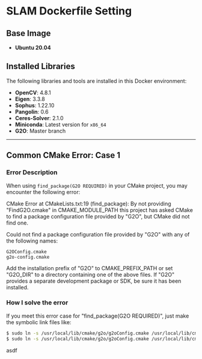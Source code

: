 # SLAM Dockerfile Setting

## Base Image
- **Ubuntu 20.04**

## Installed Libraries
The following libraries and tools are installed in this Docker environment:

- **OpenCV**: 4.8.1
- **Eigen**: 3.3.8
- **Sophus**: 1.22.10
- **Pangolin**: 0.6
- **Ceres-Solver**: 2.1.0
- **Miniconda**: Latest version for `x86_64`
- **G2O**: Master branch

---

## Common CMake Error: Case 1

### Error Description
When using `find_package(G2O REQUIRED)` in your CMake project, you may encounter the following error:

CMake Error at CMakeLists.txt:19 (find_package):
  By not providing "FindG2O.cmake" in CMAKE_MODULE_PATH this project has
  asked CMake to find a package configuration file provided by "G2O", but
  CMake did not find one.

  Could not find a package configuration file provided by "G2O" with any of
  the following names:

    G2OConfig.cmake
    g2o-config.cmake

  Add the installation prefix of "G2O" to CMAKE_PREFIX_PATH or set "G2O_DIR"
  to a directory containing one of the above files.  If "G2O" provides a
  separate development package or SDK, be sure it has been installed.

### How I solve the error
If you meet this error case for "find_package(G2O REQUIRED)", just make the symbolic link files like:

```bash
$ sudo ln -s /usr/local/lib/cmake/g2o/g2oConfig.cmake /usr/local/lib/cmake/g2o/G2OConfig.cmake
$ sudo ln -s /usr/local/lib/cmake/g2o/g2oConfig.cmake /usr/local/lib/cmake/g2o/g2o-config.cmake
```
asdf
